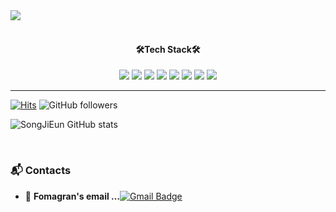 
<!--
**tndms753/tndms753** is a ✨ _special_ ✨ repository because its `README.md` (this file) appears on your GitHub profile.

Here are some ideas to get you started:

<!-- ![header](https://capsule-render.vercel.app/api?text=capsule_render&animation=fadeIn) -->
<!-- <img src="https://capsule-render.vercel.app/api?type=slice&color=5433FF&height=300&section=header&text=Song%20JiEun&fontSize=90" /> -->
<!-- ![header](https://capsule-render.vercel.app/api?type=Waving&color=0:EEFF00,100:a82da8&height=200&section=header&text=SONG JI EUN%20Song&fontSize=90) -->


<img src="https://capsule-render.vercel.app/api?type=Waving&color=color=0:EEFF00,100:a82da8&height=200&section=header&text=SONG JI EUN&fontSize=90" />
<br/>
<br/>

<h4 align="center" margin-top="30px">🛠Tech Stack🛠</h4>

<p align="center">
<img src="https://img.shields.io/badge/HTML5-E34F26?style=for-the-badge&logo=HTML5&logoColor=white">
<img src="https://img.shields.io/badge/CSS3-1572B6?style=for-the-badge&logo=CSS3&logoColor=white">
<img src="https://img.shields.io/badge/JavaScript-F7DF1E?style=for-the-badge&logo=JavaScript&logoColor=white">
<img src="https://img.shields.io/badge/TypeScript-007acc?style=for-the-badge&logo=TypeScript&logoColor=white">
<img src="https://img.shields.io/badge/React-61DAFB?style=for-the-badge&logo=React&logoColor=white">
<img src="https://img.shields.io/badge/GraphQL-e535ab?style=for-the-badge&logo=GraphQL&logoColor=white">
<img src="https://img.shields.io/badge/Redux-764ABC?style=for-the-badge&logo=Redux&logoColor=white">
<img src="https://img.shields.io/badge/styled-components-DB7093?style=for-the-badge&logo=styled-components&logoColor=white">
</p>

<hr />


<!-- ### Hi there 👋   
 - 💻   **I'm a Web FrontEnd Develover**    

 - 🇰🇷  **I'm working in South Korea** -->
 [![Hits](https://hits.seeyoufarm.com/api/count/incr/badge.svg?url=https%3A%2F%2Fgithub.com%2Ftndms753%2Fhit-counter&count_bg=%2379C83D&title_bg=%23555555&icon=&icon_color=%23E7E7E7&title=hits&edge_flat=false)](https://hits.seeyoufarm.com) ![GitHub followers](https://img.shields.io/github/followers/tndms753?style=social)

![SongJiEun GitHub stats](https://github-readme-stats.vercel.app/api?username=tndms753&show_icons=true&theme=radical)



<br/>


### :mailbox_with_mail: Contacts
- 📮  **Fomagran's email …**[![Gmail Badge](https://img.shields.io/badge/Gmail-d14836?style=flat-square&logo=Gmail&logoColor=white&link=mailto:tndms9239@gmail.com)](mailto:tndms9239@gmail.com)  

